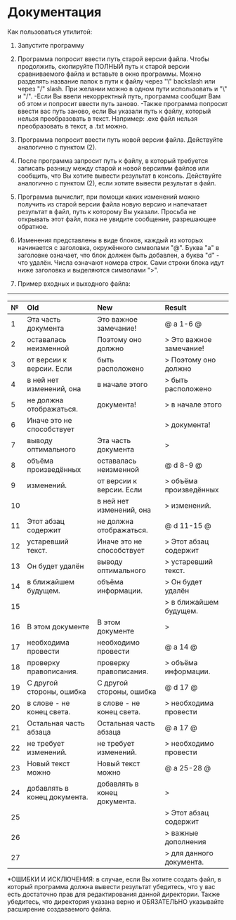 # Документация

Как пользоваться утилитой:
1) Запустите программу
2) Программа попросит ввести путь старой версии файла. Чтобы продолжить, скопируйте ПОЛНЫЙ путь к старой версии
   сравниваемого файла и вставьте в окно программы. Можно разделять название папок в пути к файлу через "\\" backslash
   или через "/" slash. При желании можно в одном пути использовать и "\\" и "/".
   -Если Вы ввели некорректный путь, программа сообщит Вам об этом и попросит ввести путь заново.
   -Также программа попросит ввести вас путь заново, если Вы указали путь к файлу, который нельзя преобразовать в текст.
   Например: .exe файл нельзя преобразовать в текст, а .txt можно.
3) Программа попросит ввести путь новой версии файла. Действуйте аналогично с пунктом (2).
4) После программа запросит путь к файлу, в который требуется записать разницу между старой и новой версиями файлов или
   сообщить, что Вы хотите вывести результат в консоль. Действуйте аналогично с пунктом (2), если хотите вывести результат
   в файл.
5) Программа вычислит, при помощи каких изменений можно получить из старой версии файла новую версию и напечатает
   результат в файл, путь к которому Вы указали. Просьба не открывать этот файл, пока не увидите сообщение,
   разрешающее обратное.
6) Изменения представлены в виде блоков, каждый из которых начинается с заголовка, окружённого символами "@".
   Буква "a" в заголовке означает, что блок должен быть добавлен, а буква "d" - что удалён. Числа означают номера строк.
   Сами строки блока идут ниже заголовка и выделяются символами ">".

7) Пример входных и выходного файла:
_______________________________________
|№|Old                             |New                                 |Result|
|:---|:-------------------------------|:-----------------------------------|:----------------------|
|1|Эта часть документа             |Это важное замечание!               |@ a 1-6 @|
|2|оставалась неизменной           |Поэтому оно должно                  |\> Это важное замечание!|
|3|от версии к версии. Если        |быть расположено                    |\> Поэтому оно должно|
|4|в ней нет изменений, она        |в начале этого                      |\> быть расположено|
|5|не должна отображаться.         |документа!                          |\> в начале этого|
|6|Иначе это не способствует       |                                    |\> документа!|
|7|выводу оптимального             |Эта часть документа                 |\>|
|8|объёма произведённых            |оставалась неизменной               |@ d 8-9 @|
|9|изменений.                      |от версии к версии. Если            |\> объёма произведённых|
|10|                                |в ней нет изменений, она            |\> изменений.|
|11|Этот абзац содержит             |не должна отображаться.             |@ d 11-15 @|
|12|устаревший текст.               |Иначе это не способствует           |\> Этот абзац содержит|
|13|Он будет удалён                 |выводу оптимального                 |\> устаревший текст.|
|14|в ближайшем будущем.            |объёма информации.                  |\> Он будет удалён|
|15|                                |                                    |\> в ближайшем будущем.|
|16|В этом документе                |В этом документе                    |\>|
|17|необходима провести             |необходимо провести                 |@ a 14 @|
|18|проверку правописания.          |проверку правописания.              |\> объёма информации.|
|19|С другой стороны, ошибка        |С другой стороны, ошибка            |@ d 17 @|
|20|в слове - не конец света.       |в слове - не конец света.           |\> необходима провести|
|21|Остальная часть абзаца          |Остальная часть абзаца              |@ a 17 @|
|22|не требует изменений.           |не требует изменений.               |\> необходимо провести|
|23|Новый текст можно               |Новый текст можно                   |@ a 25-28 @|
|24|добавлять в конец документа.    |добавлять в конец документа.        |\>|
|25|                                |                                    |\> Этот абзац содержит|
|26|                                |                                    |\> важные дополнения|
|27|                                |                                    |\> для данного документа.|
*ОШИБКИ И ИСКЛЮЧЕНИЯ: в случае, если Вы хотите создать файл, в который программа должна вывести результат убедитесь,
что у вас есть достаточно прав для редактирования данной директории. Также убедитесь, что директория указана верно и
ОБЯЗАТЕЛЬНО указывайте расширение создаваемого файла. 
